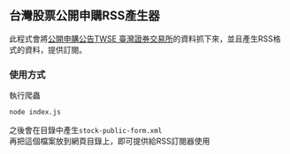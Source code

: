 ## 台灣股票公開申購RSS產生器

此程式會將[公開申購公告TWSE 臺灣證券交易所](http://www.tse.com.tw/zh/page/announcement/publicForm.html)的資料抓下來，並且產生RSS格式的資料，提供訂閱。

### 使用方式

執行爬蟲
```bash
node index.js
```
之後會在目錄中產生`stock-public-form.xml`  
再把這個檔案放到網頁目錄上，即可提供給RSS訂閱器使用